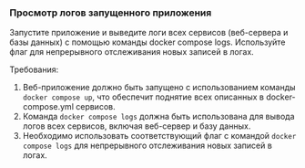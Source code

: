 
### Просмотр логов запущенного приложения

Запустите приложение и выведите логи всех сервисов (веб-сервера и базы данных) с помощью команды docker compose logs. Используйте флаг для непрерывного отслеживания новых записей в логах.

Требования:
1. Веб-приложение должно быть запущено с использованием команды `docker compose up`, что обеспечит поднятие всех описанных в docker-compose.yml сервисов. 
2. Команда `docker compose logs` должна быть использована для вывода логов всех сервисов, включая веб-сервер и базу данных. 
3. Необходимо использовать соответствующий флаг с командой `docker compose logs` для непрерывного отслеживания новых записей в логах.
